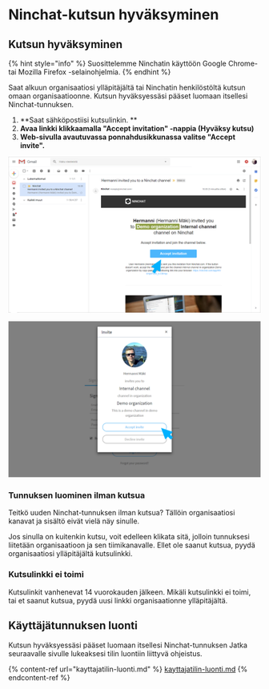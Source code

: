 # Ninchat-kutsun hyväksyminen

## Kutsun hyväksyminen <a href="kutsun-hyvaksyminen" id="kutsun-hyvaksyminen"></a>

{% hint style="info" %}
Suosittelemme Ninchatin käyttöön Google Chrome- tai Mozilla Firefox -selainohjelmia.
{% endhint %}

Saat alkuun organisaatiosi ylläpitäjältä tai Ninchatin henkilöstöltä kutsun omaan organisaatioonne. Kutsun hyväksyessäsi pääset luomaan itsellesi Ninchat-tunnuksen. 

1. **Saat sähköpostiisi kutsulinkin. **
2. **Avaa linkki klikkaamalla "Accept invitation" -nappia (Hyväksy kutsu)**
3. **Web-sivulla avautuvassa ponnahdusikkunassa valitse "Accept invite".**

![Klikkaa Ninchat-kutsulinkkiä sähköpostissa](../.gitbook/assets/invite-gmail.png)

![Hyväksy kutsu ja jatka tunnuksen luontiin](../.gitbook/assets/invite-accept.png)

### Tunnuksen luominen ilman kutsua

Teitkö uuden Ninchat-tunnuksen ilman kutsua? Tällöin organisaatiosi kanavat ja sisältö eivät vielä näy sinulle.

Jos sinulla on kuitenkin kutsu, voit edelleen klikata sitä, jolloin tunnuksesi liitetään organisaatioon ja sen tiimikanavalle. Ellet ole saanut kutsua, pyydä organisaatiosi ylläpitäjältä kutsulinkki.

### Kutsulinkki ei toimi

Kutsulinkit vanhenevat 14 vuorokauden jälkeen. Mikäli kutsulinkki ei toimi, tai et saanut kutsua, pyydä uusi linkki organisaationne ylläpitäjältä.

## **Käyttäjätunnuksen luonti** <a href="kayttajatunnuksen-luonti" id="kayttajatunnuksen-luonti"></a>

Kutsun hyväksyessäsi pääset luomaan itsellesi Ninchat-tunnuksen Jatka seuraavalle sivulle lukeaksesi tilin luontiin liittyvä ohjeistus.

{% content-ref url="kayttajatilin-luonti.md" %}
[kayttajatilin-luonti.md](kayttajatilin-luonti.md)
{% endcontent-ref %}
